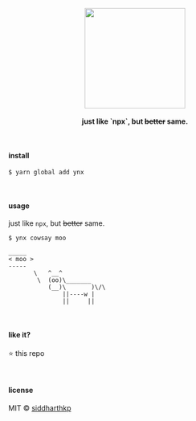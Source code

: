 <p align="center">
  <img src="https://emojipedia-us.s3.dualstack.us-west-1.amazonaws.com/thumbs/240/google/146/ball-of-yarn_1f9f6.png" height="200px"/>
  <br><br>
  <b>just like `npx`, but <strike>better</strike> same.</b>
  <br>
</p>

&nbsp;

#### install

```shell
$ yarn global add ynx
```

&nbsp;

#### usage

just like `npx`, but ~~better~~ same.

```shell
$ ynx cowsay moo

_____
< moo >
-----
       \   ^__^
        \  (oo)\_______
           (__)\       )\/\
               ||----w |
               ||     ||
```

&nbsp;

#### like it?

:star: this repo

&nbsp;

#### license

MIT © [siddharthkp](https://github.com/siddharthkp)
